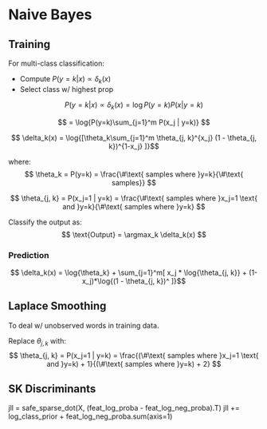 # Naive Bayes

## Training
For multi-class classification: 
- Compute $P(y=k|x) \propto \delta_k(x)$
- Select class w/ highest prop

$$ P(y=k|x) \propto \delta_k(x) = \log{P(y=k)P(x|y=k)} $$

$$  = \log{P(y=k)\sum_{j=1}^m P(x_j | y=k)} $$

$$ \delta_k(x) = \log{[\theta_k\sum_{j=1}^m \theta_{j, k}^{x_j} (1 - \theta_{j, k})^{1-x_j} ]}$$

where:
$$ \theta_k = P(y=k) = \frac{\#\text{ samples where }y=k}{\#\text{ samples}} $$

$$ \theta_{j, k} = P(x_j=1 | y=k) = \frac{\#\text{ samples where }x_j=1 \text{ and }y=k}{\#\text{ samples where }y=k}  $$ 

Classify the output as:
$$ \text{Output} = \argmax_k \delta_k(x) $$

### Prediction
$$ \delta_k(x) = \log{\theta_k} + \sum_{j=1}^m[ x_j * \log{\theta_{j, k}} +  (1-x_j)*\log{(1 - \theta_{j, k})^ ]}$$

## Laplace Smoothing
To deal w/ unobserved words in training data.

Replace $\theta_{j, k}$ with:
$$ \theta_{j, k} = P(x_j=1 | y=k) = \frac{(\#\text{ samples where }x_j=1 \text{ and }y=k) + 1}{(\#\text{ samples where }y=k) + 2}  $$ 


## SK Discriminants

jll = safe_sparse_dot(X, (feat_log_proba - feat_log_neg_proba).T)
        jll += log_class_prior + feat_log_neg_proba.sum(axis=1)